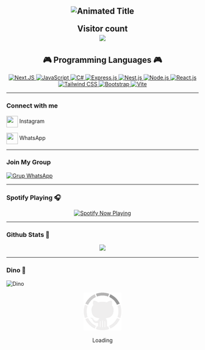  <h2 align="center">
    <img src="https://readme-typing-svg.herokuapp.com?font=Press+Start+2P&size=40&center=true&vCenter=true&color=00FF00&random=false&width=400&height=80&duration=3000&lines=WELCOME!" alt="Animated Title" />

 <p align="center"> Visitor count <br>
  <img src="https://profile-counter.glitch.me/mhmmdyusufsiraj/count.svg" />
</p>


  <h2 align="center">🎮 Programming Languages 🎮</h2>
  <p align="center">
  <a href="https://skillicons.dev">
    <img src="https://skillicons.dev/icons?i=git,kubernetes,docker,c,vim,babel,bootstrap,cpp,css,dart,figma,flask,flutter,nextjs" alt="Next.JS" />
  </a>
    <a href="https://developer.mozilla.org/en-US/docs/Web/JavaScript" target="_blank" rel="noreferrer">
      <img src="https://skillicons.dev/icons?i=js" alt="JavaScript"/>
    </a>
    <a href="https://www.w3schools.com/cs/index.php" target="_blank" rel="noreferrer">
      <img src="https://skillicons.dev/icons?i=cs" alt="C#"/>
    </a>
    <a href="https://expressjs.com/" target="_blank" rel="noreferrer">
      <img src="https://skillicons.dev/icons?i=express" alt="Express.js"/>
    </a>
    <a href="https://expressjs.com/" target="_blank" rel="noreferrer">
      <img src="https://skillicons.dev/icons?i=nest" alt="Nest.js"/>
    </a>
    <a href="https://nodejs.org/" target="_blank" rel="noreferrer">
      <img src="https://skillicons.dev/icons?i=nodejs" alt="Node.js"/>
    </a>
    <a href="https://reactjs.org/" target="_blank" rel="noreferrer">
      <img src="https://skillicons.dev/icons?i=react" alt="React.js"/>
    </a>
    <a href="https://tailwindcss.com/" target="_blank" rel="noreferrer">
      <img src="https://skillicons.dev/icons?i=tailwind" alt="Tailwind CSS"/>
    </a>
    <a href="https://getbootstrap.com/" target="_blank" rel="noreferrer">
      <img src="https://skillicons.dev/icons?i=bootstrap" alt="Bootstrap"/>
    </a>
    <a href="https://vitejs.dev/" target="_blank" rel="noreferrer">
      <img src="https://skillicons.dev/icons?i=vite" alt="Vite"/>
    </a>
  </p>

------
</p>
<h3 align="left">Connect with me</h3>
<p align="left"><a href="https://instagram.com/muhys_" target="blank"><img align="center" src="https://upload.wikimedia.org/wikipedia/commons/e/e7/Instagram_logo_2016.svg" height="30" width="30" /></a> Instagram
<p align="left"><a href="https://Wa.me/6285796430430" target="blank"><img align="center" src="https://upload.wikimedia.org/wikipedia/commons/1/19/WhatsApp_logo-color-vertical.svg" height="30" width="30" /></a> WhatsApp
</p>

------

### Join My Group

[![Grup WhatsApp](https://img.shields.io/badge/WhatsApp%20Group-25D366?style=for-the-badge&logo=whatsapp&logoColor=white)](https://bit.ly/RiiBott)

</p>

------

### Spotify Playing 🎧

<p align="center">
  <a href="https://open.spotify.com/user/31uqewjaqkuyydytvgk6omsnm62y" target="_blank"><img src="https://now-playing-on-spotify.vercel.app/api/spotify" alt="Spotify Now Playing" width="350"/></a>
</p>

------

### Github Stats 🚀

<p align="center"><a href="https://github.com/mhmmdyusufsiraj"><img src="https://github-readme-stats.vercel.app/api?username=mhmmdyusufsiraj&show_icons=true&theme=radical"></a></p>
    
------

### Dino 🦖
![Dino](https://github.com/sourabmaity/sourabmaity/blob/main/dino.gif)

  <div align=center>
        <img src="https://raw.githubusercontent.com/AhmedFathyDev/AhmedFathyDev/main/GitHub.gif" alt="GitHub Octocat Logo" height="100">
        <p>Loading</p>
